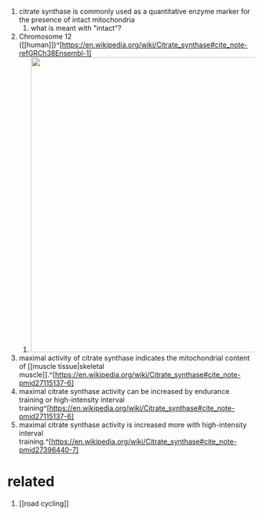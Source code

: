 1. citrate synthase is commonly used as a quantitative enzyme marker for the presence of intact mitochondria
	1. what is meant with "intact"?
2. Chromosome 12 ([[human]])^[https://en.wikipedia.org/wiki/Citrate_synthase#cite_note-refGRCh38Ensembl-1]
	1. <img src="https://upload.wikimedia.org/wikipedia/commons/thumb/e/e7/Ideogram_human_chromosome_12.svg/1920px-Ideogram_human_chromosome_12.svg.png" width="600" />
3. maximal activity of citrate synthase indicates the mitochondrial content of [[muscle tissue|skeletal muscle]].^[https://en.wikipedia.org/wiki/Citrate_synthase#cite_note-pmid27115137-6]
4. maximal citrate synthase activity can be increased by endurance training or high-intensity interval training^[https://en.wikipedia.org/wiki/Citrate_synthase#cite_note-pmid27115137-6]
5. maximal citrate synthase activity is increased more with high-intensity interval training.^[https://en.wikipedia.org/wiki/Citrate_synthase#cite_note-pmid27396440-7]
# related
1. [[road cycling]]